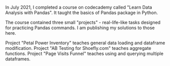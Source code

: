 In July 2021, I completed a course on codecademy called "Learn Data Analysis with Pandas". It taught the basics of Pandas package in Python.

The course contained three small "projects" - real-life-like tasks designed for practicing Pandas commands.
I am publishing my solutions to those here.

Project "Petal Power Inventory" teaches general data loading and dataframe modification.
Project "AB Testing for Shoefly.com" teaches aggregate functions.
Project "Page Visits Funnel" teaches using and querying multiple dataframes.
